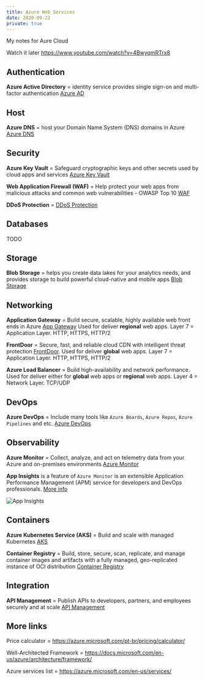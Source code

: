 ```yaml
---
title: Azure Web Services
date: 2020-09-22
private: true
---
```


My notes for Aure Cloud
<!--more-->

Watch it later https://www.youtube.com/watch?v=4BwyqmRTrx8

## Authentication

**Azure Active Directory** = identity service provides single sign-on and multi-factor authentication [Azure AD](https://azure.microsoft.com/en-us/services/active-directory/#overview)

## Host

**Azure DNS** = host your Domain Name System (DNS) domains in Azure [Azure DNS](https://azure.microsoft.com/en-us/services/dns/#overview)

## Security

**Azure Key Vault** = Safeguard cryptographic keys and other secrets used by cloud apps and services [Azure Key Vault](https://azure.microsoft.com/en-us/services/key-vault/#overview)

**Web Application Firewall (WAF)** = Help protect your web apps from malicious attacks and common web vulnerabilities - OWASP Top 10 [WAF](https://azure.microsoft.com/en-us/services/web-application-firewall/#overview)

**DDoS Protection** = [DDoS Protection](https://azure.microsoft.com/en-us/services/ddos-protection/)

## Databases

TODO

## Storage

**Blob Storage** = helps you create data lakes for your analytics needs, and provides storage to build powerful cloud-native and mobile apps [Blob Storage](https://azure.microsoft.com/en-us/services/storage/blobs/#overview)

## Networking

**Application Gateway** = Build secure, scalable, highly available web front ends in Azure [App Gateway](https://azure.microsoft.com/en-us/services/application-gateway/) Used for deliver __**regional**__ web apps. Layer 7 = Application Layer. HTTP, HTTPS, HTTP/2

**FrontDoor** = Secure, fast, and reliable cloud CDN with intelligent threat protection [FrontDoor](https://azure.microsoft.com/en-us/services/frontdoor/). Used for deliver __**global**__ web apps. Layer 7 = Application Layer. HTTP, HTTPS, HTTP/2

**Azure Load Balancer** = Build high-availability and network performance. Used for deliver either for __**global**__ web apps or __**regional**__ web apps. Layer 4 = Network Layer. TCP/UDP

## DevOps

**Azure DevOps** = Include many tools like `Azure Boards`, `Azure Repos`, `Azure Pipelines` and etc. [Azure DevOps](https://azure.microsoft.com/en-us/services/devops/#overview)

## Observability

**Azure Monitor** = Collect, analyze, and act on telemetry data from your Azure and on-premises environments [Azure Monitor](https://azure.microsoft.com/en-us/services/monitor/#overview)

**App Insights** is a feature of `Azure Monitor` is an extensible Application Performance Management (APM) service for developers and DevOps professionals. [More info](https://docs.microsoft.com/en-us/azure/azure-monitor/app/app-insights-overview)

![App Insights](https://docs.microsoft.com/en-us/azure/azure-monitor/app/media/app-insights-overview/diagram.png)

## Containers

**Azure Kubernetes Service (AKS)** = Build and scale with managed Kubernetes [AKS](https://azure.microsoft.com/en-us/services/kubernetes-service/)

**Container Registry** = Build, store, secure, scan, replicate, and manage container images and artifacts with a fully managed, geo-replicated instance of OCI distribution [Container Registry](https://azure.microsoft.com/en-us/services/container-registry/)

## Integration

**API Management** = Publish APIs to developers, partners, and employees securely and at scale [API Management](https://azure.microsoft.com/en-us/services/api-management/)

## More links

Price calculator = https://azure.microsoft.com/pt-br/pricing/calculator/

Well-Architected Framework = https://docs.microsoft.com/en-us/azure/architecture/framework/

Azure services list = https://azure.microsoft.com/en-us/services/


